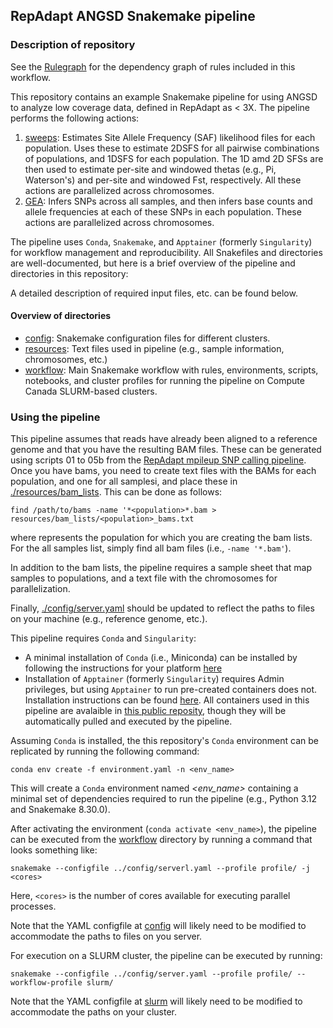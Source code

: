## RepAdapt ANGSD Snakemake pipeline

### Description of repository

See the [Rulegraph](./workflow/rulegraph.pdf) for the dependency graph of rules
included in this workflow.

This repository contains an example Snakemake pipeline for using ANGSD
to analyze low coverage data, defined in RepAdapt as < 3X. The pipeline
performs the following actions:

1. [sweeps](./workflow/rules/angsd_sweeps_fst_thetas.smk): Estimates Site
   Allele Frequency (SAF) likelihood files for each population. Uses these to
   estimate 2DSFS for all pairwise combinations of populations, and 1DSFS for
   each population. The 1D amd 2D SFSs are then used to estimate per-site and
   windowed thetas (e.g., Pi, Waterson's) and per-site and windowed Fst,
   respectively. All these actions are parallelized across chromosomes.
2. [GEA](./workflow/rules/angsd_gea_allele_frequencies.smk): Infers SNPs across
   all samples, and then infers base counts and allele frequencies at each of
   these SNPs in each population. These actions are parallelized across
   chromosomes. 

The pipeline uses `Conda`, `Snakemake`, and `Apptainer` (formerly
`Singularity`) for workflow management and reproducibility. All Snakefiles and
directories are well-documented, but here is a brief overview of the pipeline
and directories in this repository:

A detailed description of required input files, etc. can be found below.

#### Overview of directories

- [config](./config): Snakemake configuration files for different clusters.
- [resources](./resources): Text files used in pipeline (e.g., sample
  information, chromosomes, etc.)
- [workflow](./workflow): Main Snakemake workflow with rules, environments,
  scripts, notebooks, and cluster profiles for running the pipeline on Compute
  Canada SLURM-based clusters.

### Using the pipeline

This pipeline assumes that reads have already been aligned to a reference
genome and that you have the resulting BAM files. These can be generated using
scripts 01 to 05b from the [RepAdapt mpileup SNP calling
pipeline](https://github.com/pbattlay/RepAdapt/tree/main/snp_calling_pipeline/mpileup_pipeline).
Once you have bams, you need to create text files with the BAMs for each
population, and one for all samplesi, and place these in
[./resources/bam_lists](./resources/bam_lists). This can be done as follows:

`find /path/to/bams -name '*<population>*.bam >
resources/bam_lists/<population>_bams.txt`

where <population> represents the population for which you are creating the bam
lists. For the all samples list, simply find all bam files (i.e., `-name
'*.bam'`).

In addition to the bam lists, the pipeline requires a sample sheet that map
samples to populations, and a text file with the chromosomes for
parallelization. 

Finally, [./config/server.yaml](./config/server.yaml) should be updated to reflect
the paths to files on your machine (e.g., reference genome, etc.).

This pipeline requires `Conda` and `Singularity`:

- A minimal installation of `Conda` (i.e., Miniconda) can be installed by
  following the instructions for your platform
  [here](https://docs.conda.io/projects/conda/en/latest/user-guide/install/index.html)
- Installation of `Apptainer` (formerly `Singularity`) requires Admin
  privileges, but using `Apptainer` to run pre-created containers does not.
  Installation instructions can be found
  [here](https://apptainer.org/docs/admin/main/installation.html). All
  containers used in this pipeline are avalaible in [this public
  reposity](https://cloud.sylabs.io/library/james-s-santangelo), though they
  will be automatically pulled and executed by the pipeline. 

Assuming `Conda` is installed, the this repository's `Conda` environment can be
replicated by running the following command:

`conda env create -f environment.yaml -n <env_name>`

This will create a `Conda` environment named _<env\_name>_ containing a minimal
set of dependencies required to run the pipeline (e.g., Python 3.12 and
Snakemake 8.30.0).

After activating the environment (`conda activate <env_name>`), the pipeline can
be executed from the [workflow](./workflow) directory by running a command that
looks something like:

`snakemake --configfile ../config/serverl.yaml --profile profile/ -j <cores>`

Here, `<cores>` is the number of cores available for executing parallel processes. 

Note that the YAML configfile at [config](./config/server.yaml) will
likely need to be modified to accommodate the paths to files on you server.

For execution on a SLURM cluster, the pipeline can be executed by running:

`snakemake --configfile ../config/server.yaml --profile profile/ --workflow-profile slurm/`

Note that the YAML configfile at [slurm](./workflow/slurm/confilg.yaml) will
likely need to be modified to accommodate the paths on your cluster.

